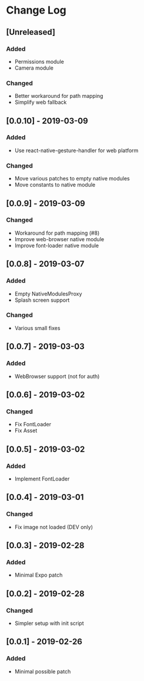 # Change Log

## [Unreleased]
### Added
- Permissions module
- Camera module
### Changed
- Better workaround for path mapping
- Simplify web fallback

## [0.0.10] - 2019-03-09
### Added
- Use react-native-gesture-handler for web platform
### Changed
- Move various patches to empty native modules
- Move constants to native module

## [0.0.9] - 2019-03-09
### Changed
- Workaround for path mapping (#8)
- Improve web-browser native module
- Improve font-loader native module

## [0.0.8] - 2019-03-07
### Added
- Empty NativeModulesProxy
- Splash screen support
### Changed
- Various small fixes

## [0.0.7] - 2019-03-03
### Added
- WebBrowser support (not for auth)

## [0.0.6] - 2019-03-02
### Changed
- Fix FontLoader
- Fix Asset

## [0.0.5] - 2019-03-02
### Added
- Implement FontLoader

## [0.0.4] - 2019-03-01
### Changed
- Fix image not loaded (DEV only)

## [0.0.3] - 2019-02-28
### Added
- Minimal Expo patch

## [0.0.2] - 2019-02-28
### Changed
- Simpler setup with init script

## [0.0.1] - 2019-02-26
### Added
- Minimal possible patch
